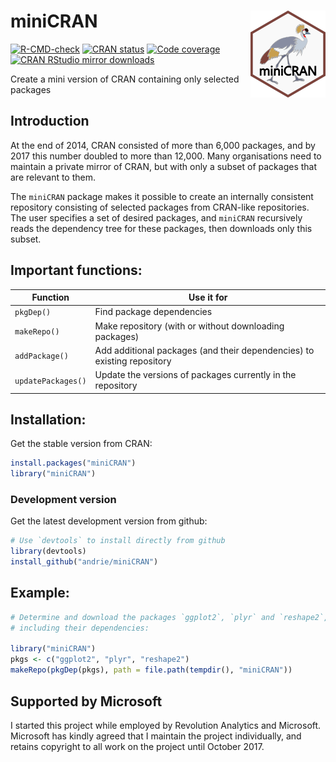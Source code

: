 
<!-- README.md is generated from README.Rmd. Please edit that file -->

# miniCRAN <img src='man/figures/miniCRAN-logo.png' align="right" height="139" />

<!-- badges: start -->

[![R-CMD-check](https://github.com/andrie/miniCRAN/actions/workflows/R-CMD-check.yaml/badge.svg)](https://github.com/andrie/miniCRAN/actions/workflows/R-CMD-check.yaml)
[![CRAN
status](https://www.r-pkg.org/badges/version/miniCRAN)](https://CRAN.R-project.org/package=miniCRAN)
[![Code
coverage](https://codecov.io/gh/andrie/miniCRAN/branch/main/graph/badge.svg)](https://app.codecov.io/gh/andrie/miniCRAN?branch=main)
[![CRAN RStudio mirror
downloads](https://cranlogs.r-pkg.org/badges/miniCRAN)](https://www.r-pkg.org/pkg/miniCRAN)
<!-- badges: end -->

Create a mini version of CRAN containing only selected packages

## Introduction

At the end of 2014, CRAN consisted of more than 6,000 packages, and by
2017 this number doubled to more than 12,000. Many organisations need to
maintain a private mirror of CRAN, but with only a subset of packages
that are relevant to them.

The `miniCRAN` package makes it possible to create an internally
consistent repository consisting of selected packages from CRAN-like
repositories. The user specifies a set of desired packages, and
`miniCRAN` recursively reads the dependency tree for these packages,
then downloads only this subset.

## Important functions:

| Function | Use it for |
|----|----|
| `pkgDep()` | Find package dependencies |
| `makeRepo()` | Make repository (with or without downloading packages) |
| `addPackage()` | Add additional packages (and their dependencies) to existing repository |
| `updatePackages()` | Update the versions of packages currently in the repository |

## Installation:

Get the stable version from CRAN:

``` r
install.packages("miniCRAN")
library("miniCRAN")
```

### Development version

Get the latest development version from github:

``` r
# Use `devtools` to install directly from github
library(devtools)
install_github("andrie/miniCRAN")
```

## Example:

``` r
# Determine and download the packages `ggplot2`, `plyr` and `reshape2`, 
# including their dependencies:

library("miniCRAN")
pkgs <- c("ggplot2", "plyr", "reshape2")
makeRepo(pkgDep(pkgs), path = file.path(tempdir(), "miniCRAN"))
```

## Supported by Microsoft

I started this project while employed by Revolution Analytics and
Microsoft. Microsoft has kindly agreed that I maintain the project
individually, and retains copyright to all work on the project until
October 2017.

